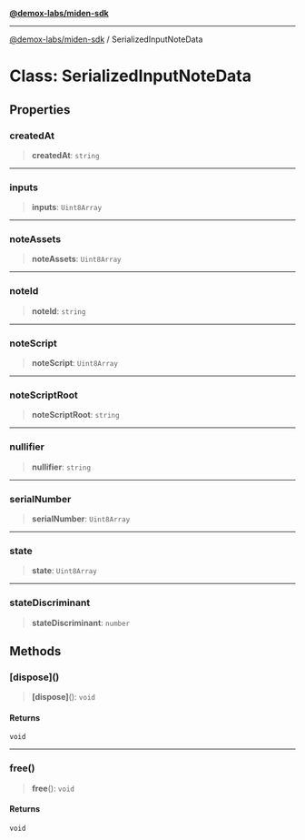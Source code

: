 [**@demox-labs/miden-sdk**](../README.md)

***

[@demox-labs/miden-sdk](../README.md) / SerializedInputNoteData

# Class: SerializedInputNoteData

## Properties

### createdAt

> **createdAt**: `string`

***

### inputs

> **inputs**: `Uint8Array`

***

### noteAssets

> **noteAssets**: `Uint8Array`

***

### noteId

> **noteId**: `string`

***

### noteScript

> **noteScript**: `Uint8Array`

***

### noteScriptRoot

> **noteScriptRoot**: `string`

***

### nullifier

> **nullifier**: `string`

***

### serialNumber

> **serialNumber**: `Uint8Array`

***

### state

> **state**: `Uint8Array`

***

### stateDiscriminant

> **stateDiscriminant**: `number`

## Methods

### \[dispose\]()

> **\[dispose\]**(): `void`

#### Returns

`void`

***

### free()

> **free**(): `void`

#### Returns

`void`
